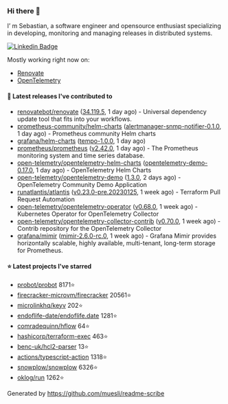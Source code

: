 ### Hi there 👋

I’ m Sebastian, a software engineer and opensource enthusiast specializing in developing, monitoring and managing releases in distributed systems.

[![Linkedin Badge](https://img.shields.io/badge/-LinkedIn-blue?style=flat&logo=Linkedin&logoColor=white&link=https://www.linkedin.com/in/sebastian-poxhofer/)](https://www.linkedin.com/in/sebastian-poxhofer/)

Mostly working right now on:
- [Renovate](https://github.com/renovatebot/renovate)
- [OpenTelemetry](https://github.com/open-telemetry)



#### 🚀 Latest releases I've contributed to

- [renovatebot/renovate](https://github.com/renovatebot/renovate) ([34.119.5](https://github.com/renovatebot/renovate/releases/tag/34.119.5), 1 day ago) - Universal dependency update tool that fits into your workflows.
- [prometheus-community/helm-charts](https://github.com/prometheus-community/helm-charts) ([alertmanager-snmp-notifier-0.1.0](https://github.com/prometheus-community/helm-charts/releases/tag/alertmanager-snmp-notifier-0.1.0), 1 day ago) - Prometheus community Helm charts
- [grafana/helm-charts](https://github.com/grafana/helm-charts) ([tempo-1.0.0](https://github.com/grafana/helm-charts/releases/tag/tempo-1.0.0), 1 day ago)
- [prometheus/prometheus](https://github.com/prometheus/prometheus) ([v2.42.0](https://github.com/prometheus/prometheus/releases/tag/v2.42.0), 1 day ago) - The Prometheus monitoring system and time series database.
- [open-telemetry/opentelemetry-helm-charts](https://github.com/open-telemetry/opentelemetry-helm-charts) ([opentelemetry-demo-0.17.0](https://github.com/open-telemetry/opentelemetry-helm-charts/releases/tag/opentelemetry-demo-0.17.0), 1 day ago) - OpenTelemetry Helm Charts
- [open-telemetry/opentelemetry-demo](https://github.com/open-telemetry/opentelemetry-demo) ([1.3.0](https://github.com/open-telemetry/opentelemetry-demo/releases/tag/1.3.0), 2 days ago) - OpenTelemetry Community Demo Application
- [runatlantis/atlantis](https://github.com/runatlantis/atlantis) ([v0.23.0-pre.20230125](https://github.com/runatlantis/atlantis/releases/tag/v0.23.0-pre.20230125), 1 week ago) - Terraform Pull Request Automation
- [open-telemetry/opentelemetry-operator](https://github.com/open-telemetry/opentelemetry-operator) ([v0.68.0](https://github.com/open-telemetry/opentelemetry-operator/releases/tag/v0.68.0), 1 week ago) - Kubernetes Operator for OpenTelemetry Collector
- [open-telemetry/opentelemetry-collector-contrib](https://github.com/open-telemetry/opentelemetry-collector-contrib) ([v0.70.0](https://github.com/open-telemetry/opentelemetry-collector-contrib/releases/tag/v0.70.0), 1 week ago) - Contrib repository for the OpenTelemetry Collector
- [grafana/mimir](https://github.com/grafana/mimir) ([mimir-2.6.0-rc.0](https://github.com/grafana/mimir/releases/tag/mimir-2.6.0-rc.0), 1 week ago) - Grafana Mimir provides horizontally scalable, highly available, multi-tenant, long-term storage for Prometheus.

#### ⭐ Latest projects I've starred

- [probot/probot](https://github.com/probot/probot) 8171⭐
- [firecracker-microvm/firecracker](https://github.com/firecracker-microvm/firecracker) 20561⭐
- [microlinkhq/keyv](https://github.com/microlinkhq/keyv) 202⭐
- [endoflife-date/endoflife.date](https://github.com/endoflife-date/endoflife.date) 1281⭐
- [comradequinn/hflow](https://github.com/comradequinn/hflow) 64⭐
- [hashicorp/terraform-exec](https://github.com/hashicorp/terraform-exec) 463⭐
- [benc-uk/hcl2-parser](https://github.com/benc-uk/hcl2-parser) 13⭐
- [actions/typescript-action](https://github.com/actions/typescript-action) 1318⭐
- [snowplow/snowplow](https://github.com/snowplow/snowplow) 6326⭐
- [oklog/run](https://github.com/oklog/run) 1262⭐



Generated by https://github.com/muesli/readme-scribe
